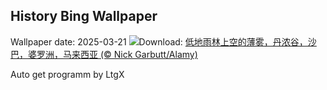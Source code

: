 ## History Bing Wallpaper
Wallpaper date: 2025-03-21
![](https://www.bing.com/th?id=OHR.DanumValley_ZH-CN5786482012_UHD.jpg&w=1000)Download: [低地雨林上空的薄雾，丹浓谷，沙巴，婆罗洲，马来西亚 (© Nick Garbutt/Alamy)](https://www.bing.com/th?id=OHR.DanumValley_ZH-CN5786482012_UHD.jpg)

Auto get programm by LtgX
